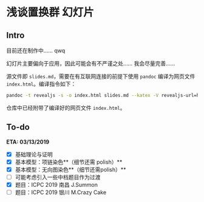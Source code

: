 # 浅谈置换群 幻灯片

## Intro

目前还在制作中…… qwq

幻灯片主要偏向于应用，因此可能会有不严谨之处…… 我会尽量完善……

源文件即 `slides.md`，需要在有互联网连接的前提下使用 `pandoc` 编译为网页文件 `index.html`。编译指令如下：

```bash
pandoc -t revealjs -s -o index.html slides.md --katex -V revealjs-url=https://revealjs.com -V theme=black -V hash=true -V transition=fade --slide-level=2 --highlight-style=zenburn
```

仓库中已经附带了编译好的网页文件 `index.html`。

## To-do

**ETA: 03/13/2019**

- [x] 基础理论与证明
- [x] 基本模型：项链染色**（细节还需 polish）**
- [x] 基本模型：无向图染色**（细节还需polish）**
- [ ] 可能考虑引入一些中档题目作为过渡
- [x] 题目：ICPC 2019 南昌 J.Summon
- [ ] 题目：ICPC 2019 银川 M.Crazy Cake